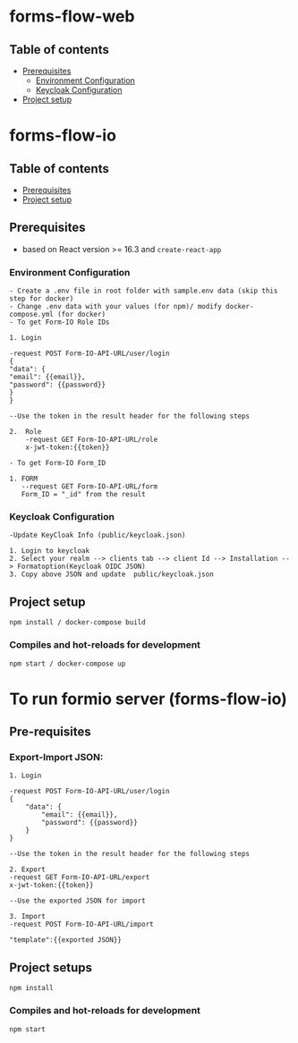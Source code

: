 # **forms-flow-web**

## Table of contents
* [Prerequisites](#prerequisites)
    * [Environment Configuration](#environment-configuration)
    * [Keycloak Configuration](#keycloak-configuration)
* [Project setup](#project-setup)

# **forms-flow-io**

## Table of contents
* [Prerequisites](#pre-requisites)
* [Project setup](#project-setups)

## Prerequisites

- based on React version >= 16.3 and `create-react-app`

### Environment Configuration

```
- Create a .env file in root folder with sample.env data (skip this step for docker)
- Change .env data with your values (for npm)/ modify docker-compose.yml (for docker)
- To get Form-IO Role IDs

1. Login

-request POST Form-IO-API-URL/user/login
{
"data": {
"email": {{email}},
"password": {{password}}
}
}

--Use the token in the result header for the following steps

2.  Role
    -request GET Form-IO-API-URL/role
    x-jwt-token:{{token}}

- To get Form-IO Form_ID

1. FORM
   --request GET Form-IO-API-URL/form
   Form_ID = "_id" from the result
```

### Keycloak Configuration

```
-Update KeyCloak Info (public/keycloak.json)

1. Login to keycloak
2. Select your realm --> clients tab --> client Id --> Installation --> Formatoption(Keycloak OIDC JSON)
3. Copy above JSON and update  public/keycloak.json
```

## Project setup

```
npm install / docker-compose build
```

### Compiles and hot-reloads for development

```
npm start / docker-compose up
```

# **To run formio server (forms-flow-io)**

## Pre-requisites

### Export-Import JSON:

```
1. Login

-request POST Form-IO-API-URL/user/login
{
    "data": {
        "email": {{email}},
        "password": {{password}}
    }
}

--Use the token in the result header for the following steps

2. Export
-request GET Form-IO-API-URL/export
x-jwt-token:{{token}}

--Use the exported JSON for import

3. Import
-request POST Form-IO-API-URL/import

"template":{{exported JSON}}
```

## Project setups
```
npm install
```

### Compiles and hot-reloads for development

```
npm start
```


